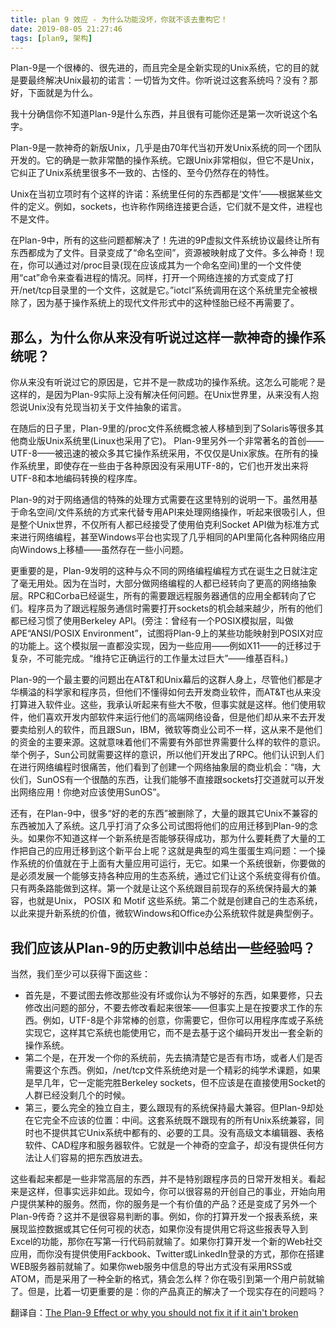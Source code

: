 ```yaml
---
title: plan 9 效应 - 为什么功能没坏，你就不该去重构它！
date: 2019-08-05 21:27:46
tags: [plan9, 架构]
---
```

Plan-9是一个很棒的、很先进的，而且完全是全新实现的Unix系统，它的目的就是要最终解决Unix最初的诺言：一切皆为文件。你听说过这套系统吗？没有？那好，下面就是为什么。

我十分确信你不知道Plan-9是什么东西，并且很有可能你还是第一次听说这个名字。

Plan-9是一款神奇的新版Unix，几乎是由70年代当初开发Unix系统的同一个团队开发的。它的确是一款非常酷的操作系统。它跟Unix非常相似，但它不是Unix，它纠正了Unix系统里很多不一致的、古怪的、至今仍然存在的特性。

Unix在当初立项时有个这样的许诺：系统里任何的东西都是‘文件’——根据某些文件的定义。例如，sockets，也许称作网络连接更合适，它们就不是文件，进程也不是文件。

在Plan-9中，所有的这些问题都解决了！先进的9P虚拟文件系统协议最终让所有东西都成为了文件。目录变成了“命名空间”，资源被映射成了文件。多么神奇！现在，你可以通过对/proc目录(现在应该成其为一个命名空间)里的一个文件使用“cat”命令来查看进程的情况。同样，打开一个网络连接的方式变成了打开/net/tcp目录里的一个文件，这就是它。”iotcl”系统调用在这个系统里完全被根除了，因为基于操作系统上的现代文件形式中的这种怪胎已经不再需要了。

## 那么，为什么你从来没有听说过这样一款神奇的操作系统呢？

你从来没有听说过它的原因是，它并不是一款成功的操作系统。这怎么可能呢？是这样的，是因为Plan-9实际上没有解决任何问题。在Unix世界里，从来没有人抱怨说Unix没有兑现当初关于文件抽象的诺言。

在随后的日子里，Plan-9里的/proc文件系统概念被人移植到到了Solaris等很多其他商业版Unix系统里(Linux也采用了它)。 Plan-9里另外一个非常著名的首创——UTF-8——被迅速的被众多其它操作系统采用，不仅仅是Unix家族。在所有的操作系统里，即使存在一些由于各种原因没有采用UTF-8的，它们也开发出来将UTF-8和本地编码转换的程序库。

Plan-9的对于网络通信的特殊的处理方式需要在这里特别的说明一下。虽然用基于命名空间/文件系统的方式来代替专用API来处理网络操作，听起来很吸引人，但是整个Unix世界，不仅所有人都已经接受了使用伯克利Socket API做为标准方式来进行网络编程，甚至Windows平台也实现了几乎相同的API里简化各种网络应用向Windows上移植——虽然存在一些小问题。

更重要的是，Plan-9发明的这种与众不同的网络编程编程方式在诞生之日就注定了毫无用处。因为在当时，大部分做网络编程的人都已经转向了更高的网络抽象层。RPC和Corba已经诞生，所有的需要跟远程服务器通信的应用全都转向了它们。程序员为了跟远程服务通信时需要打开sockets的机会越来越少，所有的他们都已经习惯了使用Berkeley API。(旁注：曾经有一个POSIX模拟层，叫做APE“ANSI/POSIX Environment”，试图将Plan-9上的某些功能映射到POSIX对应的功能上。这个模拟层一直都没实现，因为一些应用——例如X11——的迁移过于复杂，不可能完成。“维持它正确运行的工作量太过巨大”——维基百科。)

Plan-9的一个最主要的问题出在AT&T和Unix幕后的这群人身上，尽管他们都是才华横溢的科学家和程序员，但他们不懂得如何去开发商业软件，而AT&T也从来没打算进入软件业。这些，我承认听起来有些大不敬，但事实就是这样。他们使用软件，他们喜欢开发内部软件来运行他们的高端网络设备，但是他们却从来不去开发要卖给别人的软件，而且跟Sun，IBM，微软等商业公司不一样，这从来不是他们的资金的主要来源。这就意味着他们不需要有外部世界需要什么样的软件的意识。举个例子，Sun公司就需要这样的意识，所以他们开发出了RPC。他们认识到人们在进行网络编程时很痛苦，他们看到了创建一个网络抽象层的商业机会：“嗨，大伙们，SunOS有一个很酷的东西，让我们能够不直接跟sockets打交道就可以开发出网络应用！你绝对应该使用SunOS”。

还有，在Plan-9中，很多“好的老的东西”被删除了，大量的跟其它Unix不兼容的东西被加入了系统。这几乎打消了众多公司试图将他们的应用迁移到Plan-9的念头。如果你不知道这样一个新系统是否能够获得成功，那为什么要耗费了大量的工作把自己的应用迁移到这个新平台上呢？这就是典型的鸡生蛋蛋生鸡问题：一个操作系统的价值就在于上面有大量应用可运行，无它。如果一个系统很新，你要做的是必须发展一个能够支持各种应用的生态系统，通过它们让这个系统变得有价值。只有两条路能做到这样。第一个就是让这个系统跟目前现存的系统保持最大的兼容，也就是Unix， POSIX 和 Motif 这些系统。第二个就是创建自己的生态系统，以此来提升新系统的价值，微软Windows和Office办公系统软件就是典型例子。

## 我们应该从Plan-9的历史教训中总结出一些经验吗？
当然，我们至少可以获得下面这些：

- 首先是，不要试图去修改那些没有坏或你认为不够好的东西，如果要修，只去修改出问题的部分，不要去修改看起来很笨——但事实上是在按要求工作的东西。例如，UTF-8是个非常棒的创意，你需要它，但你可以用程序库或子系统实现它，这样其它系统也能使用它，而不是去基于这个编码开发出一套全新的操作系统。
- 第二个是，在开发一个你的系统前，先去搞清楚它是否有市场，或者人们是否需要这个东西。例如，/net/tcp文件系统绝对是一个精彩的纯学术课题，如果是早几年，它一定能完胜Berkeley sockets，但不应该是在直接使用Socket的人群已经没剩几个的时候。
- 第三，要么完全的独立自主，要么跟现有的系统保持最大兼容。但Plan-9却处在它完全不应该的位置：中间。这套系统既不跟现有的所有Unix系统兼容，同时也不提供其它Unix系统中都有的、必要的工具。没有高级文本编辑器、表格软件、CAD程序和服务器软件。它就是一个神奇的空盒子，却没有提供任何方法让人们容易的把东西放进去。

这些看起来都是一些非常高层的东西，并不是特别跟程序员的日常开发相关。看起来是这样，但事实远非如此。现如今，你可以很容易的开创自己的事业，开始向用户提供某种的服务。然而，你的服务是一个有价值的产品？还是变成了另外一个Plan-9传奇？这并不是很容易判断的事。例如，你的打算开发一个报表系统，来展现监控数据或其它任何可视的状态，如果你没有提供用它将这些报表导入到Excel的功能，那你在写第一行代码前就输了。如果你打算开发一个新的Web社交应用，而你没有提供使用Fackbook、Twitter或LinkedIn登录的方式，那你在搭建WEB服务器前就输了。如果你web服务中信息的导出方式没有采用RSS或ATOM，而是采用了一种全新的格式，猜会怎么样？你在吸引到第一个用户前就输了。但是，比着一切更重要的是：你的产品真正的解决了一个现实存在的问题吗？

翻译自：[The Plan-9 Effect or why you should not fix it if it ain't broken](http://www.di.unipi.it/~nids/docs/the_plan-9_effect.html)